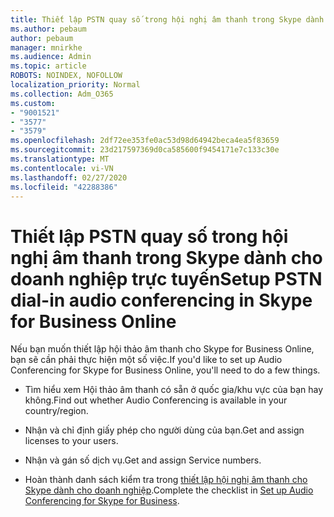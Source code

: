```yaml
---
title: Thiết lập PSTN quay số trong hội nghị âm thanh trong Skype dành cho doanh nghiệp trực tuyến
ms.author: pebaum
author: pebaum
manager: mnirkhe
ms.audience: Admin
ms.topic: article
ROBOTS: NOINDEX, NOFOLLOW
localization_priority: Normal
ms.collection: Adm_O365
ms.custom:
- "9001521"
- "3577"
- "3579"
ms.openlocfilehash: 2df72ee353fe0ac53d98d64942beca4ea5f83659
ms.sourcegitcommit: 23d217597369d0ca585600f9454171e7c133c30e
ms.translationtype: MT
ms.contentlocale: vi-VN
ms.lasthandoff: 02/27/2020
ms.locfileid: "42288386"
---
```

# <a name="setup-pstn-dial-in-audio-conferencing-in-skype-for-business-online"></a><span data-ttu-id="52748-102">Thiết lập PSTN quay số trong hội nghị âm thanh trong Skype dành cho doanh nghiệp trực tuyến</span><span class="sxs-lookup"><span data-stu-id="52748-102">Setup PSTN dial-in audio conferencing in Skype for Business Online</span></span>

<span data-ttu-id="52748-103">Nếu bạn muốn thiết lập hội thảo âm thanh cho Skype for Business Online, bạn sẽ cần phải thực hiện một số việc.</span><span class="sxs-lookup"><span data-stu-id="52748-103">If you'd like to set up Audio Conferencing for Skype for Business Online, you'll need to do a few things.</span></span> 

- <span data-ttu-id="52748-104">Tìm hiểu xem Hội thảo âm thanh có sẵn ở quốc gia/khu vực của bạn hay không.</span><span class="sxs-lookup"><span data-stu-id="52748-104">Find out whether Audio Conferencing is available in your country/region.</span></span>

- <span data-ttu-id="52748-105">Nhận và chỉ định giấy phép cho người dùng của bạn.</span><span class="sxs-lookup"><span data-stu-id="52748-105">Get and assign licenses to your users.</span></span>

- <span data-ttu-id="52748-106">Nhận và gán số dịch vụ.</span><span class="sxs-lookup"><span data-stu-id="52748-106">Get and assign Service numbers.</span></span>

- <span data-ttu-id="52748-107">Hoàn thành danh sách kiểm tra trong [thiết lập hội nghị âm thanh cho Skype dành cho doanh nghiệp](https://docs.microsoft.com/SkypeForBusiness/audio-conferencing-in-office-365/set-up-audio-conferencing).</span><span class="sxs-lookup"><span data-stu-id="52748-107">Complete the checklist in [Set up Audio Conferencing for Skype for Business](https://docs.microsoft.com/SkypeForBusiness/audio-conferencing-in-office-365/set-up-audio-conferencing).</span></span>
